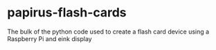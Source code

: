# papirus-flash-cards
The bulk of the python code used to create a flash card device using a Raspberry Pi and eink display
